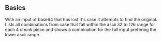 ##  Basics
With an input of base64 that has lost it's case it attempts to find the original. Lists all combinations from case that fall within the ascii 32 to 126 range for each 4 chunk piece and shows a combination for the full input prefering the lower ascii range.
